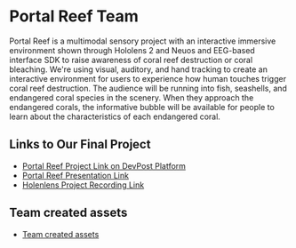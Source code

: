# Portal Reef Team
Portal Reef is a multimodal sensory project with an interactive immersive environment shown through Hololens 2 and Neuos and EEG-based interface SDK to raise awareness of coral reef destruction or coral bleaching. We're using visual, auditory, and hand tracking to create an interactive environment for users to experience how human touches trigger coral reef destruction. The audience will be running into fish, seashells, and endangered coral species in the scenery. When they approach the endangered corals, the informative bubble will be available for people to learn about the characteristics of each endangered coral.

## Links to Our Final Project
* [Portal Reef Project Link on DevPost Platform](https://devpost.com/software/portal-reef)
* [Portal Reef Presentation Link]([https://docs.google.com/presentation/d/1P_qzSDJ9Yut5M4IDbYuGqu8oaaJngQVn/edit#slide=id.p10](https://docs.google.com/presentation/d/1P_qzSDJ9Yut5M4IDbYuGqu8oaaJngQVn/edit?usp=sharing&ouid=115498708412021760091&rtpof=true&sd=true))
* [Holenlens Project Recording Link](https://drive.google.com/file/d/1dAEj3fETF-w7o4nyIZmz1bJZxxEobwuS/view?usp=sharing)

## Team created assets
* [Team created assets](https://drive.google.com/drive/folders/1SS7V6ZNd3KIDJBRpzsVf-tOJGv8bRMI6?usp=sharing)
